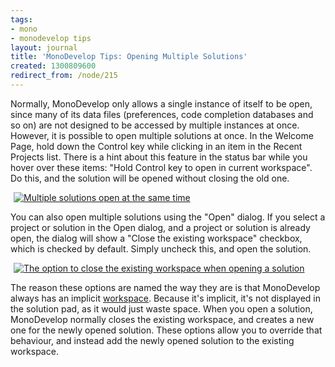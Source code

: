 ```yaml
---
tags:
- mono
- monodevelop tips
layout: journal
title: 'MonoDevelop Tips: Opening Multiple Solutions'
created: 1300809600
redirect_from: /node/215
---
```

Normally, MonoDevelop only allows a single instance of itself to be open, since many of its data files (preferences, code completion databases and so on) are not designed to be accessed by multiple instances at once. However, it is possible to open multiple solutions at once. In the Welcome Page, hold down the Control key while clicking in an item in the Recent Projects list. There is a hint about this feature in the status bar while you hover over these items: "Hold Control key to open in current workspace". Do this, and the solution will be opened without closing the old one.<!--break-->

<a href="http://mjhutchinson.com/files/images/md-tips/multiple-solutions-open.png" rel="lightbox[md_tips_multiple_solutions]" title="Multiple solutions open at the same time"><img src="http://mjhutchinson.com/files/images/md-tips/t/multiple-solutions-open.png" alt="Multiple solutions open at the same time" style="max-width:98%; display:block;margin-left:auto;margin-right:auto;" /></a>

You can also open multiple solutions using the "Open" dialog. If you select a project or solution in the Open dialog, and a project or solution is already open, the dialog will show a "Close the existing workspace" checkbox, which is checked by default. Simply uncheck this, and open the solution.

<a href="http://mjhutchinson.com/files/images/md-tips/open-close-current-workspace.png" rel="lightbox[md_tips_multiple_solutions]" title="The option to close the existing workspace when opening a solution"><img src="http://mjhutchinson.com/files/images/md-tips/t/open-close-current-workspace.png" alt="The option to close the existing workspace when opening a solution" style="max-width:98%; display:block;margin-left:auto;margin-right:auto;" /></a>

The reason these options are named the way they are is that MonoDevelop always has an implicit <a href="http://mjhutchinson.com/journal/2011/03/monodevelop_tips_grouping_related_solutions_workspaces">workspace</a>. Because it's implicit, it's not displayed in the solution pad, as it would just waste space. When you open a solution, MonoDevelop normally closes the existing workspace, and creates a new one for the newly opened solution. These options allow you to override that behaviour, and instead add the newly opened solution to the existing workspace.


